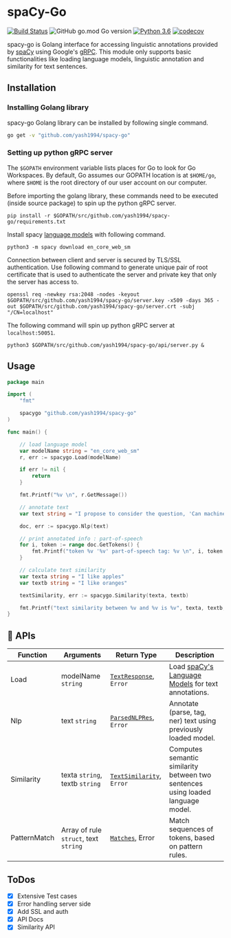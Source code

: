 # spaCy-Go

[![Build Status](https://travis-ci.org/yash1994/spacy-go.svg?branch=master)](https://travis-ci.org/yash1994/spacy-go)
![GitHub go.mod Go version](https://img.shields.io/github/go-mod/go-version/yash1994/spacy-go)
[![Python 3.6](https://img.shields.io/badge/python-3.6-blue.svg)](https://www.python.org/downloads/release/python-360/)
[![codecov](https://codecov.io/gh/yash1994/spacy-go/branch/master/graph/badge.svg)](https://codecov.io/gh/yash1994/spacy-go)

spacy-go is Golang interface for accessing linguistic annotations provided by
[spaCy](https://spacy.io) using Google's [gRPC](https://grpc.io/). This module only supports basic functionalities like loading language models, linguistic annotation and similarity for text sentences.

## Installation

### Installing Golang library

spacy-go Golang library can be installed by following single command.

```bash
go get -v "github.com/yash1994/spacy-go"
```

### Setting up python gRPC server

The `$GOPATH` environment variable lists places for Go to look for Go Workspaces. By default, Go assumes our GOPATH location is at `$HOME/go`, where `$HOME` is the root directory of our user account on our computer.

Before importing the golang library, these commands need to be executed (inside source package) to spin up the python gRPC server.

`pip install -r $GOPATH/src/github.com/yash1994/spacy-go/requirements.txt`

Install spacy [language models](https://spacy.io/models) with following command.

`python3 -m spacy download en_core_web_sm`

Connection between client and server is secured by TLS/SSL authentication. Use following command to generate unique pair of root certificate that is used to authenticate the server and private key that only the server has access to.

`openssl req -newkey rsa:2048 -nodes -keyout $GOPATH/src/github.com/yash1994/spacy-go/server.key -x509 -days 365 -out $GOPATH/src/github.com/yash1994/spacy-go/server.crt -subj "/CN=localhost"`

The following command will spin up python gRPC server at `localhost:50051`.

`python3 $GOPATH/src/github.com/yash1994/spacy-go/api/server.py &`

## Usage

```Go
package main

import (
	"fmt"

	spacygo "github.com/yash1994/spacy-go"
)

func main() {

	// load language model
	var modelName string = "en_core_web_sm"
	r, err := spacygo.Load(modelName)

	if err != nil {
		return
	}

	fmt.Printf("%v \n", r.GetMessage())

	// annotate text
	var text string = "I propose to consider the question, 'Can machines think?"

	doc, err := spacygo.Nlp(text)

	// print annotated info : part-of-speech
	for i, token := range doc.GetTokens() {
		fmt.Printf("token %v '%v' part-of-speech tag: %v \n", i, token.GetText(), token.GetPos())
	}

	// calculate text similarity
	var texta string = "I like apples"
	var textb string = "I like oranges"

	textSimilarity, err := spacygo.Similarity(texta, textb)

	fmt.Printf("text similarity between %v and %v is %v", texta, textb, textSimilarity.GetSimilarity())
}
```

## :dizzy: APIs

| Function | Arguments | Return Type | Description |
| -------- | --------- | ----------- | ----------- |
| Load | modelName `string` | [`TextResponse`](docs/textResponse.md), `Error` | Load [spaCy's Language Models](https://spacy.io/usage/models) for text annotations. |
| Nlp | text `string` | [`ParsedNLPRes`](docs/parsedNlpRes.md), `Error` | Annotate (parse, tag, ner) text using previously loaded model. |
| Similarity | texta `string`, textb `string` | [`TextSimilarity`](docs/textSimilarity.md), `Error` | Computes semantic similarity between two sentences using loaded language model. |
| PatternMatch | Array of rule `struct`, text `string` | [`Matches`](docs/patternMatches.md), Error | Match sequences of tokens, based on pattern rules. |

## ToDos
* [x] Extensive Test cases
* [x] Error handling server side
* [x] Add SSL and auth
* [x] API Docs
* [x] Similarity API
